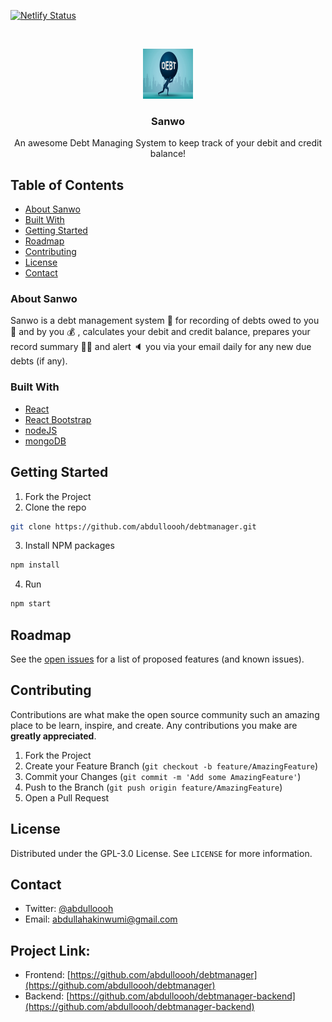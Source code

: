 [![Netlify Status](https://api.netlify.com/api/v1/badges/04f54427-60de-4b6e-8ca6-c0cb6dc72fea/deploy-status)](https://app.netlify.com/sites/objective-payne-026f30/deploys)

<!-- PROJECT LOGO -->
<br />
<p align="center">
  <a href="https://https://github.com/abdulloooh/debtmanager">
    <img src="/public/logo192.png" alt="Logo" width="80" height="80">
  </a>

  <h3 align="center">Sanwo</h3>

  <p align="center">
    An awesome Debt Managing System to keep track of your debit and credit balance!
  </p>
</p>

<!-- TABLE OF CONTENTS -->

## Table of Contents

- [About Sanwo](#about-sanwo)
- [Built With](#built-with)
- [Getting Started](#getting-started)
- [Roadmap](#roadmap)
- [Contributing](#contributing)
- [License](#license)
- [Contact](#contact)

<!-- ABOUT SANWO -->

### About Sanwo

Sanwo is a debt management system 🏦 for recording of debts owed to
you 🤑 and by you 💰 , calculates your debit and credit balance,
prepares your record summary 👨‍💻 and alert 🔈 you via your email daily
for any new due debts (if any).

### Built With

- [React](https://reactjs.org/)
- [React Bootstrap](https://react-bootstrap.github.io/)
- [nodeJS](https://nodejs.org/en/)
- [mongoDB](https://www.mongodb.com/)

<!-- GETTING STARTED -->

## Getting Started

1. Fork the Project
2. Clone the repo

```sh
git clone https://github.com/abdulloooh/debtmanager.git
```

3. Install NPM packages

```sh
npm install
```

4. Run

```sh
npm start
```

<!-- ROADMAP -->

## Roadmap

See the [open issues](https://github.com/abdulloooh/debtmanager/issues) for a list of proposed features (and known issues).

<!-- CONTRIBUTING -->

## Contributing

Contributions are what make the open source community such an amazing place to be learn, inspire, and create. Any contributions you make are **greatly appreciated**.

1. Fork the Project
2. Create your Feature Branch (`git checkout -b feature/AmazingFeature`)
3. Commit your Changes (`git commit -m 'Add some AmazingFeature'`)
4. Push to the Branch (`git push origin feature/AmazingFeature`)
5. Open a Pull Request

<!-- LICENSE -->

## License

Distributed under the GPL-3.0 License. See `LICENSE` for more information.

<!-- CONTACT -->

## Contact

- Twitter: [@abdulloooh](https://twitter.com/abdulloooh)
- Email: abdullahakinwumi@gmail.com

## Project Link:

- Frontend: [https://github.com/abdulloooh/debtmanager](https://github.com/abdulloooh/debtmanager)
- Backend: [https://github.com/abdulloooh/debtmanager-backend](https://github.com/abdulloooh/debtmanager-backend)
